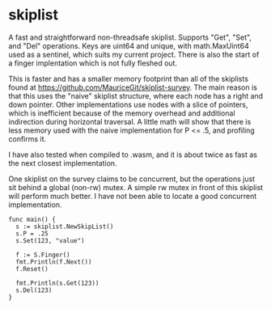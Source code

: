 # skiplist
A fast and straightforward non-threadsafe skiplist. Supports "Get", "Set", and "Del" operations. Keys are uint64 and unique, with math.MaxUint64 used as a sentinel, which suits my current project. There is also the start of a finger implentation which is not fully fleshed out.

This is faster and has a smaller memory footprint than all of the skiplists found at https://github.com/MauriceGit/skiplist-survey. The main reason is that this uses the "naive" skiplist structure, where each node has a right and down pointer. Other implementations use nodes with a slice of pointers, which is inefficient because of the memory overhead and additional indirection during horizontal traversal. A little math will show that there is less memory used with the naive implementation for P <= .5, and profiling confirms it.

I have also tested when compiled to .wasm, and it is about twice as fast as the next closest implementation.

One skiplist on the survey claims to be concurrent, but the operations just sit behind a global (non-rw) mutex. A simple rw mutex in front of this skiplist will perform much better. I have not been able to locate a good concurrent implementation.

~~~~
func main() {
  s := skiplist.NewSkipList()
  s.P = .25
  s.Set(123, "value")
  
  f := S.Finger()
  fmt.Println(f.Next())
  f.Reset()
  
  fmt.Println(s.Get(123))
  s.Del(123)
}
~~~~
  





